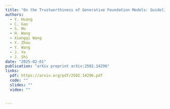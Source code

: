 ```yaml
---
title: "On the Trustworthiness of Generative Foundation Models: Guideline, Assessment, and Perspective"
authors:
  - Y. Huang
  - C. Gao
  - S. Wu
  - H. Wang
  - Xiangqi Wang
  - Y. Zhou
  - Y. Wang
  - J. Ye
  - J. Shi
date: "2025-02-01"
publication: "arXiv preprint arXiv:2502.14296"
links:
  pdf: https://arxiv.org/pdf/2502.14296.pdf
  code: ""
  slides: ""
  video: ""


---
```

